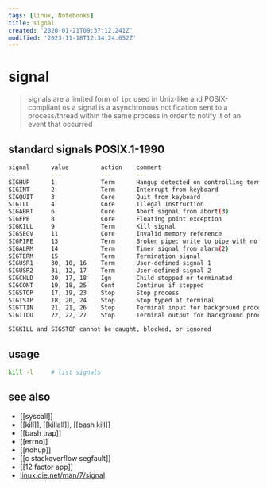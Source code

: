 ```yaml
---
tags: [linux, Notebooks]
title: signal
created: '2020-01-21T09:37:12.241Z'
modified: '2023-11-18T12:34:24.652Z'
---
```


# signal

> signals are a limited form of `ipc` used in Unix-like and POSIX-compliant os
> a signal is a asynchronous notification sent to a process/thread within the same process in order to notify it of an event that occurred

## standard signals POSIX.1-1990
 
```sh
signal      value         action    comment
---         ---           ---       ---
SIGHUP      1             Term      Hangup detected on controlling terminal or death of controlling process
SIGINT      2             Term      Interrupt from keyboard
SIGQUIT     3             Core      Quit from keyboard
SIGILL      4             Core      Illegal Instruction
SIGABRT     6             Core      Abort signal from abort(3)
SIGFPE      8             Core      Floating point exception
SIGKILL     9             Term      Kill signal
SIGSEGV     11            Core      Invalid memory reference
SIGPIPE     13            Term      Broken pipe: write to pipe with no readers
SIGALRM     14            Term      Timer signal from alarm(2)
SIGTERM     15            Term      Termination signal
SIGUSR1     30, 10, 16    Term      User-defined signal 1
SIGUSR2     31, 12, 17    Term      User-defined signal 2
SIGCHLD     20, 17, 18    Ign       Child stopped or terminated
SIGCONT     19, 18, 25    Cont      Continue if stopped
SIGSTOP     17, 19, 23    Stop      Stop process
SIGTSTP     18, 20, 24    Stop      Stop typed at terminal
SIGTTIN     21, 21, 26    Stop      Terminal input for background process
SIGTTOU     22, 22, 27    Stop      Terminal output for background process

SIGKILL and SIGSTOP cannot be caught, blocked, or ignored
```

## usage

```sh
kill -l     # list signals
```

## see also

- [[syscall]]
- [[kill]], [[killall]], [[bash kill]]
- [[bash trap]]
- [[errno]]
- [[nohup]]
- [[c stackoverflow segfault]]
- [[12 factor app]]
- [linux.die.net/man/7/signal](https://linux.die.net/man/7/signal)
